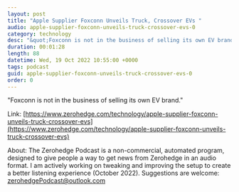 ```yaml
---
layout: post
title: "Apple Supplier Foxconn Unveils Truck, Crossover EVs "
audio: apple-supplier-foxconn-unveils-truck-crossover-evs-0
category: technology
desc: "&quot;Foxconn is not in the business of selling its own EV brand.&quot; "
duration: 00:01:28
length: 88
datetime: Wed, 19 Oct 2022 10:55:00 +0000
tags: podcast
guid: apple-supplier-foxconn-unveils-truck-crossover-evs-0
order: 0
---
```

&quot;Foxconn is not in the business of selling its own EV brand.&quot; 

Link: [https://www.zerohedge.com/technology/apple-supplier-foxconn-unveils-truck-crossover-evs](https://www.zerohedge.com/technology/apple-supplier-foxconn-unveils-truck-crossover-evs)

About: The Zerohedge Podcast is a non-commercial, automated program, designed to give people a way to get news from Zerohedge in an audio format.  I am actively working on tweaking and improving the setup to create a better listening experience (October 2022).  Suggestions are welcome: [zerohedgePodcast@outlook.com](mailto:zerohedgePodcast@outlook.com)